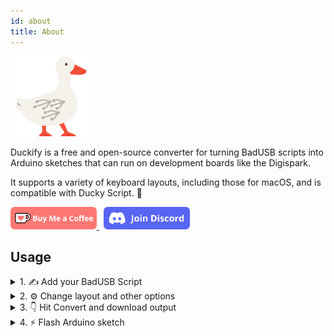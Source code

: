 ```yaml
---
id: about
title: About
---
```


<img src='/logo512.png' width='128px' alt='Duckify Logo'/>

Duckify is a free and open-source converter for turning BadUSB scripts into Arduino sketches that can run on development boards like the Digispark.

It supports a variety of keyboard layouts, including those for macOS, and is compatible with Ducky Script. 🚀

<a href='https://ko-fi.com/G2G75FA4V' target='_blank'>
    <img height='36' style={{border:0,height:'36px'}} src='/img/kofi_button.png' border='0' alt='Buy Me a Coffee at ko-fi.com' />
</a>
&nbsp;
<a href='https://discord.com/invite/UZ83QgSdGc'>
<img height='36' style={{border:0,height:'36px'}} src='/img/discord_button.png' alt='Discord Server button'/>
</a>

## Usage

<details>
  <summary>1. ✍️ Add your BadUSB Script</summary>
  <div>
    <img src='/img/Duckify_1_BadUSB_Script.jpg' alt='Duckify Usage Adding BadUSB Script'/>
    <p>
    Paste your BadUSB script into the text area on the left.
    The scripting language is compatible to Ducky Script. You can find a complete reference at <a href='/docs/scripting/basics'>Scripting</a>.
    </p>
  </div>
</details>

<details>
  <summary>2. ⚙️ Change layout and other options</summary>
  <div>
    <img src='/img/Duckify_2_Settings.jpg' alt='Duckify Usage Chaning settings'/>
    <p>
    At the bottom, you can set the keyboard layout according to the target computer. 
    Over 30 different layouts are available for both macOS and Windows.
    You can also give the script a name, which will be used as the filename if you download your script.
    </p>
  </div>
</details>

<details>
  <summary>3. 👇 Hit Convert and download output</summary>
  <div>
    <img src='/img/Duckify_3_Convert_Download.jpg' alt='Duckify Usage Converting'/>
    <p>
    After clicking Convert, the Arduino code appears in the right text area.
    A notification tells you if the conversion was successful or errors occurred.
    You can copy the generated output or download it to open it in Arduino IDE.
    </p>
  </div>
</details>

<details>
  <summary>4. ⚡ Flash Arduino sketch</summary>
  <div>
    <img src='/img/Duckify_4_Arduino.jpg' alt='Duckify Usage Flashing in Arduino'/>
    <p>
    Open the downloaded sketch and open it in Arduino IDE. Make sure you selected your board and hit upload.
    For a more detailed tutorial, see <a href='/docs/digispark/getting-started'>Digispark Basics</a>.
    </p>
  </div>
</details>
